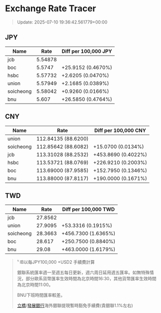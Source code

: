# Exchange Rate Tracer

> Update: 2025-07-10 19:36:42.561779+00:00

## JPY

| Name      |    Rate | Diff per 100,000 JPY   |
|-----------|---------|------------------------|
| jcb       | 5.54878 |                        |
| boc       | 5.5747  | +25.9152 (0.4670%)     |
| hsbc      | 5.57732 | +2.6205 (0.0470%)      |
| union     | 5.57949 | +2.1685 (0.0389%)      |
| soicheong | 5.58042 | +0.9260 (0.0166%)      |
| bnu       | 5.607   | +26.5850 (0.4764%)     |

## CNY

| Name      | Rate                | Diff per 100,000 CNY   |
|-----------|---------------------|------------------------|
| union     | 112.84135	(88.6200) |                        |
| soicheong | 112.85642	(88.6082) | +15.0700 (0.0134%)     |
| jcb       | 113.31028	(88.2532) | +453.8690 (0.4022%)    |
| hsbc      | 113.53721	(88.0769) | +226.9210 (0.2003%)    |
| boc       | 113.69000	(87.9585) | +152.7950 (0.1346%)    |
| bnu       | 113.88000	(87.8117) | +190.0000 (0.1671%)    |

## TWD

| Name      |    Rate | Diff per 100,000 TWD   |
|-----------|---------|------------------------|
| jcb       | 27.8562 |                        |
| union     | 27.9095 | +53.3316 (0.1915%)     |
| soicheong | 28.3663 | +456.7300 (1.6365%)    |
| boc       | 28.617  | +250.7500 (0.8840%)    |
| bnu       | 29.08   | +463.0000 (1.6179%)    |


> ¹ IB以每JPY100,000 +USD2 手續費計算
>
> 銀聯系統匯率週一至週五每日更新，週六周日延用週五匯率。如無特殊情況，部分歐系貨幣匯率生效時間為北京時間16:30，其他貨幣匯率生效時間為北京時間11:00。
>
> BNU下班時間匯率較差。
>
> [立橋](https://www.wlbank.com.mo/uploads/ueditor/file/20181211/1544536513900230.pdf)/[發展銀行](https://www.mdb.com.mo/Service_Charges_20230728.pdf)海外銀聯提現暫時豁免手續費(貴銀聯1.1%左右)

